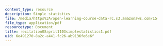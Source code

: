 ```yaml
---
content_type: resource
description: Simple statistics
file: /media/https%3A/open-learning-course-data-rc.s3.amazonaws.com/15-310-managerial-psychology-laboratory-spring-2003/6e4912708a2ca441fc26ab9136fe6e6f_recitation08april1103simplestatistics1.pdf
file_type: application/pdf
resourcetype: Document
title: recitation08april1103simplestatistics1.pdf
uid: 6e491270-8a2c-a441-fc26-ab9136fe6e6f
---
```

